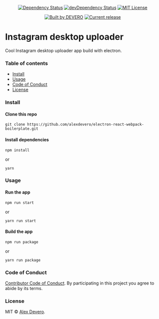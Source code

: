 <p align="center">
  <a href="https://david-dm.org/alexdevero/instagram-desktop-uploader"><img alt="Dependency Status" src="https://david-dm.org/alexdevero/instagram-desktop-uploader.svg?style=flat"></a>
  <a href="https://david-dm.org/alexdevero/instagram-desktop-uploader?type=dev"><img alt="devDependency Status" src="https://david-dm.org/alexdevero/instagram-desktop-uploader/dev-status.svg?style=flat"></a>
  <a href="http://opensource.org/licenses/MIT"><img alt="MIT License" src="https://img.shields.io/npm/l/express.svg"></a>
</p>

<p align="center">
  <a href="https://alexdevero.com"><img alt="Built by DEVERO" src="https://img.shields.io/badge/built%20by-DEVERO-brightgreen.svg?colorB=d30320"></a>
  <a href="https://github.com/alexdevero/instagram-desktop-uploader/releases"><img alt="Current release" src="https://img.shields.io/github/release/alexdevero/instagram-desktop-uploader.svg"></a>
</p>

# Instagram desktop uploader

Cool Instagram desktop uploader app build with electron.

### Table of contents

* [Install](#install)
* [Usage](#usage)
* [Code of Conduct](#code-of-conduct)
* [License](#license)

### Install

#### Clone this repo

```
git clone https://github.com/alexdevero/electron-react-webpack-boilerplate.git
```

#### Install dependencies

```
npm install
```
or
```
yarn
```

### Usage

#### Run the app

```
npm run start
```
or
```
yarn run start
```

#### Build the app

```
npm run package
```
or
```
yarn run package
```

### Code of Conduct

[Contributor Code of Conduct](code-of-conduct.md). By participating in this project you agree to abide by its terms.

### License

MIT © [Alex Devero](https://alexdevero.com).

<!-- source: https://github.com/electron/simple-samples/tree/master/url -->

